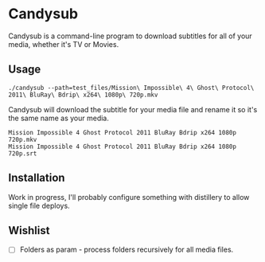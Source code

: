 # Candysub

Candysub is a command-line program to download subtitles for all of your media,
whether it's TV or Movies.

## Usage

```
./candysub --path=test_files/Mission\ Impossible\ 4\ Ghost\ Protocol\ 2011\ BluRay\ Bdrip\ x264\ 1080p\ 720p.mkv
```

Candysub will download the subtitle for your media file and rename it so it's
the same name as your media.

```
Mission Impossible 4 Ghost Protocol 2011 BluRay Bdrip x264 1080p 720p.mkv
Mission Impossible 4 Ghost Protocol 2011 BluRay Bdrip x264 1080p 720p.srt
```

## Installation

Work in progress, I'll probably configure something with distillery to allow
single file deploys.

## Wishlist

- [ ] Folders as param - process folders recursively for all media files. 
